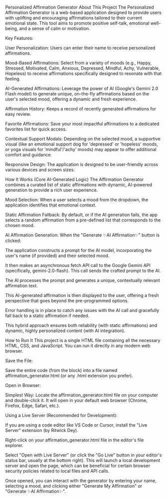 Personalized Affirmation Generator
About This Project
The Personalized Affirmation Generator is a web-based application designed to provide users with uplifting and encouraging affirmations tailored to their current emotional state. This tool aims to promote positive self-talk, emotional well-being, and a sense of calm or motivation.

Key Features:

User Personalization: Users can enter their name to receive personalized affirmations.

Mood-Based Affirmations: Select from a variety of moods (e.g., Happy, Stressed, Motivated, Calm, Anxious, Depressed, Mindful, Achy, Vulnerable, Hopeless) to receive affirmations specifically designed to resonate with that feeling.

AI-Generated Affirmations: Leverage the power of AI (Google's Gemini 2.0 Flash model) to generate unique, on-the-fly affirmations based on the user's selected mood, offering a dynamic and fresh experience.

Affirmation History: Keeps a record of recently generated affirmations for easy review.

Favorite Affirmations: Save your most impactful affirmations to a dedicated favorites list for quick access.

Contextual Support Modals: Depending on the selected mood, a supportive visual (like an emotional support dog for 'depressed' or 'hopeless' moods, or yoga visuals for 'mindful'/'achy' moods) may appear to offer additional comfort and guidance.

Responsive Design: The application is designed to be user-friendly across various devices and screen sizes.

How It Works (Core AI-Generated Logic)
The Affirmation Generator combines a curated list of static affirmations with dynamic, AI-powered generation to provide a rich user experience.

Mood Selection: When a user selects a mood from the dropdown, the application identifies that emotional context.

Static Affirmation Fallback: By default, or if the AI generation fails, the app selects a random affirmation from a pre-defined list that corresponds to the chosen mood.

AI Affirmation Generation: When the "Generate ✨AI Affirmation✨" button is clicked:

The application constructs a prompt for the AI model, incorporating the user's name (if provided) and their selected mood.

It then makes an asynchronous fetch API call to the Google Gemini API (specifically, gemini-2.0-flash). This call sends the crafted prompt to the AI.

The AI processes the prompt and generates a unique, contextually relevant affirmation text.

This AI-generated affirmation is then displayed to the user, offering a fresh perspective that goes beyond the pre-programmed options.

Error handling is in place to catch any issues with the AI call and gracefully fall back to a static affirmation if needed.

This hybrid approach ensures both reliability (with static affirmations) and dynamic, highly personalized content (with AI integration).

How to Run It
This project is a single HTML file containing all the necessary HTML, CSS, and JavaScript. You can run it directly in any modern web browser.

Save the File:

Save the entire code (from the <immersive> block) into a file named affirmation_generator.html (or any .html extension you prefer).

Open in Browser:

Simplest Way: Locate the affirmation_generator.html file on your computer and double-click it. It will open in your default web browser (Chrome, Firefox, Edge, Safari, etc.).

Using a Live Server (Recommended for Development):

If you are using a code editor like VS Code or Cursor, install the "Live Server" extension (by Ritwick Dey).

Right-click on your affirmation_generator.html file in the editor's file explorer.

Select "Open with Live Server" (or click the "Go Live" button in your editor's status bar, usually at the bottom right). This will launch a local development server and open the page, which can be beneficial for certain browser security policies related to local files and API calls.

Once opened, you can interact with the generator by entering your name, selecting a mood, and clicking either "Generate My Affirmation" or "Generate ✨AI Affirmation✨".